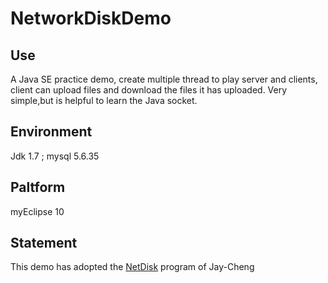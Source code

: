# NetworkDiskDemo
## Use    
A Java SE practice demo, create multiple thread to play server and clients, client can upload files and download the files it has uploaded. Very simple,but is helpful to learn the Java socket.

## Environment    
Jdk 1.7 ; mysql 5.6.35

## Paltform    
myEclipse 10

## Statement    
This demo has adopted the [NetDisk](https://github.com/Jay-Cheng/NetDisk "NetDisk") program of Jay-Cheng
